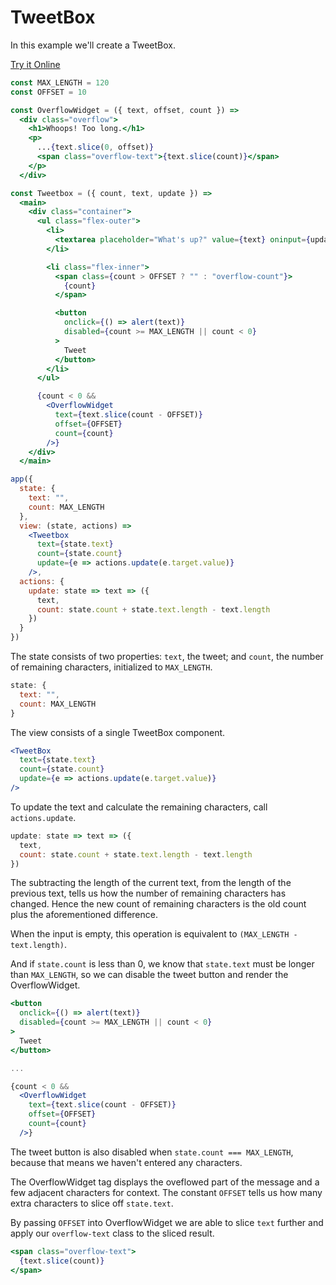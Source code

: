 # TweetBox

In this example we'll create a TweetBox.

[Try it Online](https://codepen.io/hyperapp/pen/bgWBdV?editors=0010)

```jsx
const MAX_LENGTH = 120
const OFFSET = 10

const OverflowWidget = ({ text, offset, count }) =>
  <div class="overflow">
    <h1>Whoops! Too long.</h1>
    <p>
      ...{text.slice(0, offset)}
      <span class="overflow-text">{text.slice(count)}</span>
    </p>
  </div>

const Tweetbox = ({ count, text, update }) =>
  <main>
    <div class="container">
      <ul class="flex-outer">
        <li>
          <textarea placeholder="What's up?" value={text} oninput={update} />
        </li>

        <li class="flex-inner">
          <span class={count > OFFSET ? "" : "overflow-count"}>
            {count}
          </span>

          <button
            onclick={() => alert(text)}
            disabled={count >= MAX_LENGTH || count < 0}
          >
            Tweet
          </button>
        </li>
      </ul>

      {count < 0 &&
        <OverflowWidget
          text={text.slice(count - OFFSET)}
          offset={OFFSET}
          count={count}
        />}
    </div>
  </main>

app({
  state: {
    text: "",
    count: MAX_LENGTH
  },
  view: (state, actions) =>
    <Tweetbox
      text={state.text}
      count={state.count}
      update={e => actions.update(e.target.value)}
    />,
  actions: {
    update: state => text => ({
      text,
      count: state.count + state.text.length - text.length
    })
  }
})
```

The state consists of two properties: `text`, the tweet; and `count`, the number of remaining characters, initialized to `MAX_LENGTH`.

```jsx
state: {
  text: "",
  count: MAX_LENGTH
}
```

The view consists of a single TweetBox component.

```jsx
<TweetBox
  text={state.text}
  count={state.count}
  update={e => actions.update(e.target.value)}
/>
```

To update the text and calculate the remaining characters, call `actions.update`.

```jsx
update: state => text => ({
  text,
  count: state.count + state.text.length - text.length
})
```

The subtracting the length of the current text, from the length of the previous text, tells us how the number of remaining characters has changed. Hence the new count of remaining characters is the old count plus the aforementioned difference.

When the input is empty, this operation is equivalent to `(MAX_LENGTH - text.length)`.

And if `state.count` is less than 0, we know that `state.text` must be longer than `MAX_LENGTH`, so we can disable the tweet button and render the OverflowWidget.

```jsx
<button
  onclick={() => alert(text)}
  disabled={count >= MAX_LENGTH || count < 0}
>
  Tweet
</button>

...

{count < 0 &&
  <OverflowWidget
    text={text.slice(count - OFFSET)}
    offset={OFFSET}
    count={count}
  />}
```

The tweet button is also disabled when `state.count === MAX_LENGTH`, because that means we haven't entered any characters.

The OverflowWidget tag displays the oveflowed part of the message and a few adjacent characters for context. The constant `OFFSET` tells us how many extra characters to slice off `state.text`.

By passing `OFFSET` into OverflowWidget we are able to slice `text` further and apply our `overflow-text` class to the sliced result.

```jsx
<span class="overflow-text">
  {text.slice(count)}
</span>
```
